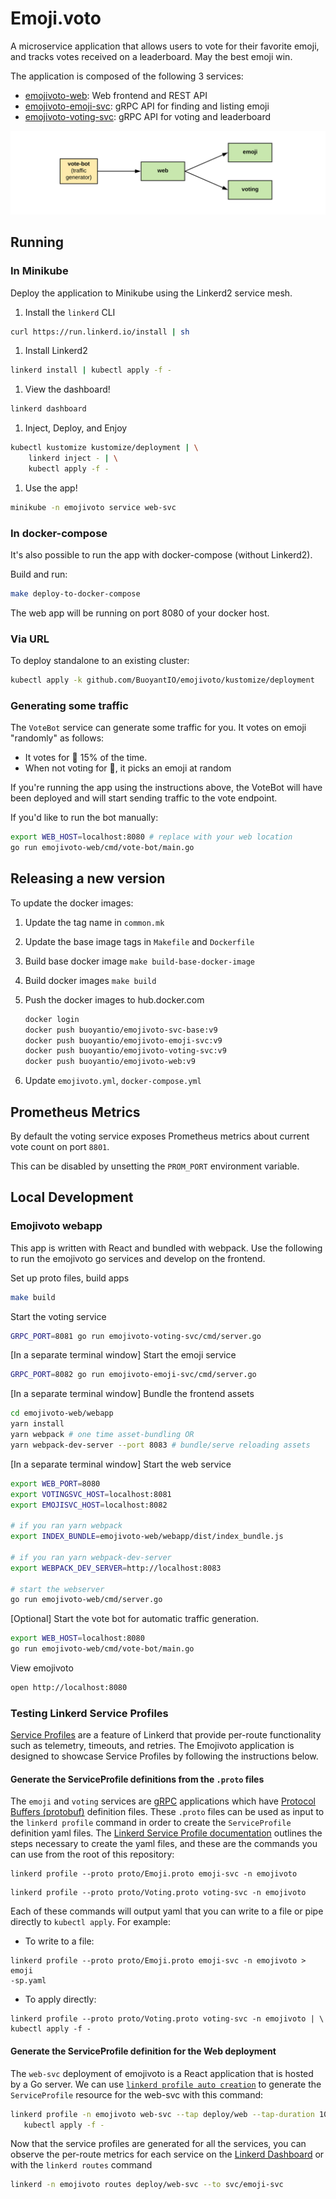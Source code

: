 # Emoji.voto

A microservice application that allows users to vote for their favorite emoji,
and tracks votes received on a leaderboard. May the best emoji win.

The application is composed of the following 3 services:

* [emojivoto-web](emojivoto-web/): Web frontend and REST API
* [emojivoto-emoji-svc](emojivoto-emoji-svc/): gRPC API for finding and listing emoji
* [emojivoto-voting-svc](emojivoto-voting-svc/): gRPC API for voting and leaderboard

![Emojivoto Topology](assets/emojivoto-topology.png "Emojivoto Topology")

## Running

### In Minikube

Deploy the application to Minikube using the Linkerd2 service mesh.

1. Install the `linkerd` CLI

```bash
curl https://run.linkerd.io/install | sh
```

1. Install Linkerd2

```bash
linkerd install | kubectl apply -f -
```

1. View the dashboard!

```bash
linkerd dashboard
```

1. Inject, Deploy, and Enjoy

```bash
kubectl kustomize kustomize/deployment | \
    linkerd inject - | \
    kubectl apply -f -
```

1. Use the app!

```bash
minikube -n emojivoto service web-svc
```

### In docker-compose

It's also possible to run the app with docker-compose (without Linkerd2).

Build and run:

```bash
make deploy-to-docker-compose
```

The web app will be running on port 8080 of your docker host.

### Via URL

To deploy standalone to an existing cluster:

```bash
kubectl apply -k github.com/BuoyantIO/emojivoto/kustomize/deployment
```

### Generating some traffic

The `VoteBot` service can generate some traffic for you. It votes on emoji
"randomly" as follows:

- It votes for :doughnut: 15% of the time.
- When not voting for :doughnut:, it picks an emoji at random

If you're running the app using the instructions above, the VoteBot will have
been deployed and will start sending traffic to the vote endpoint.

If you'd like to run the bot manually:

```bash
export WEB_HOST=localhost:8080 # replace with your web location
go run emojivoto-web/cmd/vote-bot/main.go
```

## Releasing a new version

To update the docker images:

1. Update the tag name in `common.mk`
1. Update the base image tags in `Makefile` and `Dockerfile`
1. Build base docker image `make build-base-docker-image`
1. Build docker images `make build`
1. Push the docker images to hub.docker.com

    ```bash
    docker login
    docker push buoyantio/emojivoto-svc-base:v9
    docker push buoyantio/emojivoto-emoji-svc:v9
    docker push buoyantio/emojivoto-voting-svc:v9
    docker push buoyantio/emojivoto-web:v9
    ```

1. Update `emojivoto.yml`, `docker-compose.yml`

## Prometheus Metrics

By default the voting service exposes Prometheus metrics about current vote count on port `8801`.

This can be disabled by unsetting the `PROM_PORT` environment variable.

## Local Development

### Emojivoto webapp

This app is written with React and bundled with webpack.
Use the following to run the emojivoto go services and develop on the frontend.

Set up proto files, build apps

```bash
make build
```

Start the voting service

```bash
GRPC_PORT=8081 go run emojivoto-voting-svc/cmd/server.go
```

[In a separate terminal window] Start the emoji service

```bash
GRPC_PORT=8082 go run emojivoto-emoji-svc/cmd/server.go
```

[In a separate terminal window] Bundle the frontend assets

```bash
cd emojivoto-web/webapp
yarn install
yarn webpack # one time asset-bundling OR
yarn webpack-dev-server --port 8083 # bundle/serve reloading assets
```

[In a separate terminal window] Start the web service

```bash
export WEB_PORT=8080
export VOTINGSVC_HOST=localhost:8081
export EMOJISVC_HOST=localhost:8082

# if you ran yarn webpack
export INDEX_BUNDLE=emojivoto-web/webapp/dist/index_bundle.js

# if you ran yarn webpack-dev-server
export WEBPACK_DEV_SERVER=http://localhost:8083

# start the webserver
go run emojivoto-web/cmd/server.go
```

[Optional] Start the vote bot for automatic traffic generation.

```bash
export WEB_HOST=localhost:8080
go run emojivoto-web/cmd/vote-bot/main.go
```

View emojivoto

```bash
open http://localhost:8080
```

### Testing Linkerd Service Profiles

[Service Profiles](https://linkerd.io/2/features/service-profiles/) are a
feature of Linkerd that provide per-route functionality such as telemetry,
timeouts, and retries. The Emojivoto application is designed to showcase
Service Profiles by following the instructions below.

#### Generate the ServiceProfile definitions from the `.proto` files

The `emoji` and `voting` services are [gRPC](https://grpc.io/) applications
which have [Protocol Buffers (protobuf)](https://developers.google.com/protocol-buffers)
definition files. These `.proto` files can be used as input to the `linkerd
profile` command in order to create the `ServiceProfile` definition yaml files.
The [Linkerd Service Profile documentation](https://linkerd.io/2/tasks/setting-up-service-profiles/#protobuf)
outlines the steps necessary to create the yaml files, and these are the
commands you can use from the root of this repository:

```
linkerd profile --proto proto/Emoji.proto emoji-svc -n emojivoto
```
```
linkerd profile --proto proto/Voting.proto voting-svc -n emojivoto
```

Each of these commands will output yaml that you can write to a file or pipe
directly to `kubectl apply`. For example:

- To write to a file:
```
linkerd profile --proto proto/Emoji.proto emoji-svc -n emojivoto > emoji
-sp.yaml
```

- To apply directly:
```
linkerd profile --proto proto/Voting.proto voting-svc -n emojivoto | \
kubectl apply -f -
```

#### Generate the ServiceProfile definition for the Web deployment

The `web-svc` deployment of emojivoto is a React application that is hosted by a
Go server. We can use [`linkerd profile auto creation`](https://linkerd.io/2/tasks/setting-up-service-profiles/#auto-creation)
to generate the `ServiceProfile` resource for the web-svc with this command:

```bash
linkerd profile -n emojivoto web-svc --tap deploy/web --tap-duration 10s | \
   kubectl apply -f -
```

Now that the service profiles are generated for all the services, you can
observe the per-route metrics for each service on the [Linkerd Dashboard](https://linkerd.io/2/features/dashboard/)
or with the `linkerd routes` command

```bash
linkerd -n emojivoto routes deploy/web-svc --to svc/emoji-svc
```
